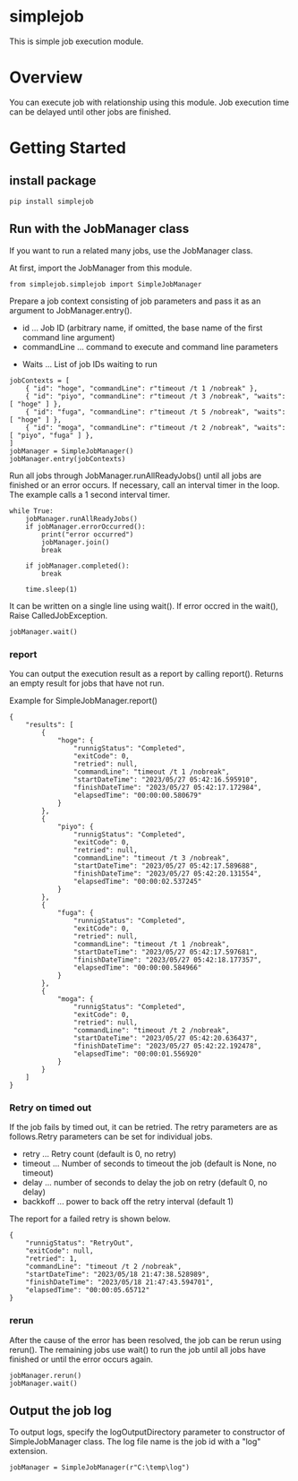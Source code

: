 # simplejob
This is simple job execution module.

# Overview
You can execute job with relationship using this module. Job execution time can be delayed until other jobs are finished.

# Getting Started

## install package

```
pip install simplejob
```

## Run with the JobManager class

If you want to run a related many jobs, use the JobManager class.

At first, import the JobManager from this module.

```
from simplejob.simplejob import SimpleJobManager
```

Prepare a job context consisting of job parameters and pass it as an argument to JobManager.entry().

+ id ... Job ID (arbitrary name, if omitted, the base name of the first command line argument)
+ commandLine ... command to execute and command line parameters
* Waits ... List of job IDs waiting to run

```
jobContexts = [
    { "id": "hoge", "commandLine": r"timeout /t 1 /nobreak" },
    { "id": "piyo", "commandLine": r"timeout /t 3 /nobreak", "waits": [ "hoge" ] },
    { "id": "fuga", "commandLine": r"timeout /t 5 /nobreak", "waits": [ "hoge" ] },
    { "id": "moga", "commandLine": r"timeout /t 2 /nobreak", "waits": [ "piyo", "fuga" ] },
]
jobManager = SimpleJobManager()
jobManager.entry(jobContexts)
```

Run all jobs through JobManager.runAllReadyJobs() until all jobs are finished or an error occurs. If necessary, call an interval timer in the loop. The example calls a 1 second interval timer.

```
while True:
    jobManager.runAllReadyJobs()
    if jobManager.errorOccurred():
        print("error occurred")
        jobManager.join()
        break

    if jobManager.completed():
        break

    time.sleep(1)
```

It can be written on a single line using wait(). If error occred in the wait(), Raise CalledJobException.

```
jobManager.wait()
```

### report

You can output the execution result as a report by calling report(). Returns an empty result for jobs that have not run.

Example for SimpleJobManager.report()

```
{
    "results": [
        {
            "hoge": {
                "runnigStatus": "Completed",
                "exitCode": 0,
                "retried": null,
                "commandLine": "timeout /t 1 /nobreak",
                "startDateTime": "2023/05/27 05:42:16.595910",
                "finishDateTime": "2023/05/27 05:42:17.172984",
                "elapsedTime": "00:00:00.580679"
            }
        },
        {
            "piyo": {
                "runnigStatus": "Completed",
                "exitCode": 0,
                "retried": null,
                "commandLine": "timeout /t 3 /nobreak",
                "startDateTime": "2023/05/27 05:42:17.589688",
                "finishDateTime": "2023/05/27 05:42:20.131554",
                "elapsedTime": "00:00:02.537245"
            }
        },
        {
            "fuga": {
                "runnigStatus": "Completed",
                "exitCode": 0,
                "retried": null,
                "commandLine": "timeout /t 1 /nobreak",
                "startDateTime": "2023/05/27 05:42:17.597681",
                "finishDateTime": "2023/05/27 05:42:18.177357",
                "elapsedTime": "00:00:00.584966"
            }
        },
        {
            "moga": {
                "runnigStatus": "Completed",
                "exitCode": 0,
                "retried": null,
                "commandLine": "timeout /t 2 /nobreak",
                "startDateTime": "2023/05/27 05:42:20.636437",
                "finishDateTime": "2023/05/27 05:42:22.192478",
                "elapsedTime": "00:00:01.556920"
            }
        }
    ]
}
```

### Retry on timed out
If the job fails by timed out, it can be retried. The retry parameters are as follows.Retry parameters can be set for individual jobs.

+ retry ... Retry count (default is 0, no retry)
+ timeout ... Number of seconds to timeout the job (default is None, no timeout)
+ delay ... number of seconds to delay the job on retry (default 0, no delay)
+ backkoff ... power to back off the retry interval (default 1)

The report for a failed retry is shown below.

```
{
    "runnigStatus": "RetryOut",
    "exitCode": null,
    "retried": 1,
    "commandLine": "timeout /t 2 /nobreak",
    "startDateTime": "2023/05/18 21:47:38.528989",
    "finishDateTime": "2023/05/18 21:47:43.594701",
    "elapsedTime": "00:00:05.65712"
}
```

### rerun

After the cause of the error has been resolved, the job can be rerun using rerun(). The remaining jobs use wait() to run the job until all jobs have finished or until the error occurs again.

```
jobManager.rerun()
jobManager.wait()
```

## Output the job log

To output logs, specify the logOutputDirectory parameter to constructor of SimpleJobManager class. The log file name is the job id with a "log" extension.

```
jobManager = SimpleJobManager(r"C:\temp\log")
```
